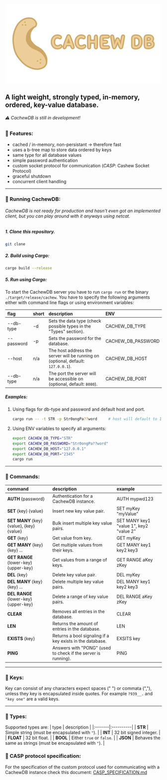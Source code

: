 
<p align="center" width="100%" backround-color="red">
    <img src="./images/cachew-logo.png" width="500">
</p>

## A light weight, strongly typed, in-memory, ordered, key-value database.
###### ⚠️ CachewDB is still in development!

### :memo: Features:
- cached / in-memory, non-persistant -> therefore fast
- uses a b-tree map to store data ordered by keys
- same type for all database values
- simple password authentication
- custom socket protocol for communication (_CASP_: Cashew Socket Protocol)
- graceful shutdown
- concurrent client handling

---

### :memo: Running CachewDB:
###### CachewDB is not ready for production and hasn't even got an implemented client, but you can play around with it anyways using netcat.

##### 1. Clone this repository.
```bash
git clone
```

##### 2. Build using Cargo:
```bash
cargo build --release
```

##### 5. Run using Cargo:
To start the CachewDB server you have to run ``cargo run`` or the binary ``./target/release/cachew``. You have to specify the following arguments either with command line flags or using environment variables:

| flag | short | description | ENV |
|:-------|:----------|:----------|:----------|
| --db-type | -d | Sets the data type (check possible types in the "Types" section). | CACHEW_DB_TYPE |
| --password | -p | Sets the password for the database. | CACHEW_DB_PASSWORD |
| --host | n/a | The host address the server will be running on (optional, default: ``127.0.0.1``). | CACHEW_DB_HOST |
| --db-type | n/a | The port the server will be accessible on (optional, default: ``8080``). | CACHEW_DB_PORT |

##### Examples:
1. Using flags for db-type and password and default host and port.
   ```bash
   cargo run -- -t STR -p Str0ongPa??word     # host will default to 127.0.0.1 and port to 8080
   ```
2. Using ENV variables to specify all arguments:
   ```bash
   export CACHEW_DB_TYPE="STR"
   export CACHEW_DB_PASSWORD="Str0ongPa??word"
   export CACHEW_DB_HOST="127.0.0.1"
   export CACHEW_DB_PORT="2345"
   cargo run
   ```

---

### :memo: Commands:
| command | description | example |
|:-------|:----------|:-------|
| **AUTH** {password} | Authentication for a CachewDB instance. | AUTH mypwd123 |
| **SET** {key} {value} | Insert new key value pair. | SET myKey "myValue" |
| **SET MANY** {key} {value}, {key} {value} | Bulk insert multiple key value pairs. | SET MANY key1 "value 1", key2 "value 2" |
| **GET** {key} | Get value from key. | GET myKey |
| **GET MANY** {key} {key} ... | Get multiple values from their keys. | GET MANY key1 key2 key3 |
| **GET RANGE** {lower-key} {upper-key} | Get values from a range of keys. | GET RANGE aKey zKey |
| **DEL** {key} | Delete key value pair. | DEL myKey |
| **DEL MANY** {key} {key} ... | Delete multiple key value pairs. | DEL MANY key1 key2 key3 |
| **DEL RANGE** {lower-key} {upper-key} | Delete a range of key value pairs. | DEL RANGE aKey zKey |
| **CLEAR** | Removes all entries in the database. | CLEAR |
| **LEN** | Returns the amount of entries in the database.| LEN |
| **EXISTS** {key} | Returns a bool signaling if a key exists in the database. | EXSITS key |
| **PING** | Answers with "PONG" (used to check if the server is running). | PING |

---

### :memo: Keys:
Key can consist of any characters expect spaces (" ") or commata (","), unless they key is encapsulated inside quotes. For example ``?939__.`` and ``"key one"`` are a valid keys.

---

### :memo: Types:
Supported types are:
| type | description |
|:-------|:----------|
| **STR** | Simple string (must be encapsulated with ``"``). |
| **INT** | 32 bit signed integer. |
| **FLOAT** | 32 bit float. |
| **BOOL** | Either ``true`` or ``false``. |
| **JSON** | Behaves the same as strings (must be encapsulated with ``"``). |


### :memo: CASP protocol specification:
For the specification of the custom protocol used for communicating with a CachewDB instance check this document: [CASP_SPECIFICATION.md](./CASP_SPECIFICATION.md)
